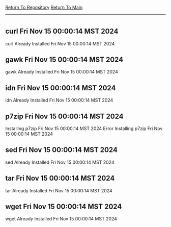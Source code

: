 [Return To Repository](https://github.com/DigitalWarrior/piholeparser/)
[Return To Main](https://github.com/DigitalWarrior/piholeparser/blob/master/RecentRunLogs/Mainlog.md)
____________________________________
# 
## curl Fri Nov 15 00:00:14 MST 2024
curl Already Installed Fri Nov 15 00:00:14 MST 2024
## gawk Fri Nov 15 00:00:14 MST 2024
gawk Already Installed Fri Nov 15 00:00:14 MST 2024
## idn Fri Nov 15 00:00:14 MST 2024
idn Already Installed Fri Nov 15 00:00:14 MST 2024
## p7zip Fri Nov 15 00:00:14 MST 2024
Installing p7zip Fri Nov 15 00:00:14 MST 2024
Error Installing p7zip Fri Nov 15 00:00:14 MST 2024
## sed Fri Nov 15 00:00:14 MST 2024
sed Already Installed Fri Nov 15 00:00:14 MST 2024
## tar Fri Nov 15 00:00:14 MST 2024
tar Already Installed Fri Nov 15 00:00:14 MST 2024
## wget Fri Nov 15 00:00:14 MST 2024
wget Already Installed Fri Nov 15 00:00:14 MST 2024
